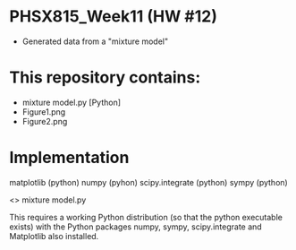 # PHSX815_Week11 (HW #12)
- Generated data from a "mixture model"


# This repository contains:



* mixture model.py [Python] 
* Figure1.png
* Figure2.png


# Implementation


matplotlib (python)
numpy (pyhon)
scipy.integrate (python)
sympy (python)




<> mixture model.py


This requires a working Python distribution (so that the python executable exists) with the Python packages numpy, sympy, scipy.integrate and Matplotlib also installed.

